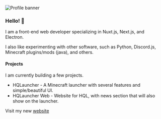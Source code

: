 ![Profile banner](https://i.imgur.com/NjCOtt5.png)
### Hello! 👋
I am a front-end web developer specializing in Nuxt.js, Next.js, and Electron.

I also like experimenting with other software, such as Python, Discord.js, Minecraft plugins/mods (java), and others.

#### Projects
I am currently building a few projects.
- HQLauncher - A Minecraft launcher with several features and simple/beautiful UI.
- HQLauncher Web - Website for HQL, with news section that will also show on the launcher.

Visit my new [website](https://www.duckyhq.com)
